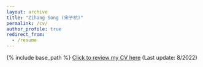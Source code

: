 ```yaml
---
layout: archive
title: "Zihang Song (宋子杭)"
permalink: /cv/
author_profile: true
redirect_from:
  - /resume
---
```


{% include base_path %}
[Click to review my CV here](http://szh1456.github.io/files/ZihangSong_CV.pdf) (Last update: 8/2022)

